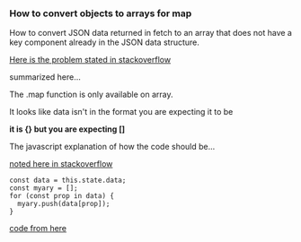 

### How to convert objects to arrays for map

How to convert JSON data returned in fetch to an array that does not
have a key component already in the JSON data structure.

[Here is the problem stated in stackoverflow](https://stackoverflow.com/questions/30142361/react-js-uncaught-typeerror-this-props-data-map-is-not-a-function)

summarized here...

The .map function is only available on array.

It looks like data isn't in the format you are expecting it to be

**it is {} but you are expecting []**

The javascript explanation of how the code should be...

[noted here in stackoverflow](https://stackoverflow.com/questions/11922383/access-process-nested-objects-arrays-or-json)

```
const data = this.state.data;
const myary = [];
for (const prop in data) {
  myary.push(data[prop]);
}
```

[code from here](https://github.com/stormasm/mui-demos/blob/master/checkboxlist/src/CheckboxList-gh.js)
